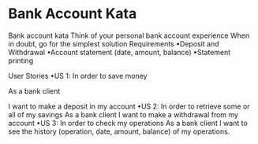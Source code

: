 # Bank Account Kata

Bank account kata Think of your personal bank account experience When in doubt, go for the simplest solution Requirements
•Deposit and Withdrawal
•Account statement (date, amount, balance)
•Statement printing

User Stories
•US 1:
In order to save money

As a bank client

I want to make a deposit in my account
•US 2:
In order to retrieve some or all of my savings
As a bank client
I want to make a withdrawal from my account
•US 3:
In order to check my operations
As a bank client
I want to see the history (operation, date, amount, balance) of my operations.
